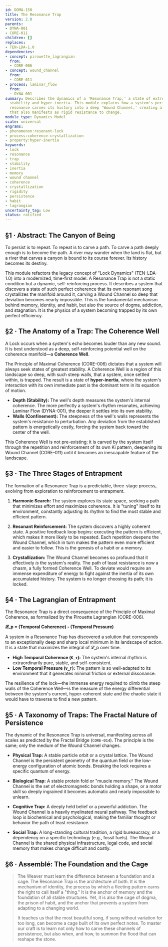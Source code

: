 ```yaml
---
id: DOMA-150
title: The Resonance Trap
version: 2.0
parents:
- DYNA-001
- CORE-011
children: []
replaces:
- TEN-LDA-1.0
dependencies:
- concept: pirouette_lagrangian
  from:
  - CORE-006
- concept: wound_channel
  from:
  - CORE-011
- process: laminar_flow
  from:
  - DYNA-001
summary: Describes the dynamics of a 'Resonance Trap,' a state of extreme systemic
  stability and hyper-inertia. This module explains how a system's perfect, self-reinforcing
  resonance carves its history into a deep 'Wound Channel,' creating a profound identity
  that also manifests as rigid resistance to change.
module_type: Dynamics Model
scale: universal
engrams:
- phenomenon:resonant-lock
- process:coherence-crystallization
- property:hyper-inertia
keywords:
- lock
- resonance
- trap
- stability
- inertia
- memory
- wound channel
- coherence
- crystallization
- rigidity
- persistence
- habit
- lagrangian
uncertainty_tag: Low
status: ratified
---
```

## §1 · Abstract: The Canyon of Being
To persist is to repeat. To repeat is to carve a path. To carve a path deeply enough is to become the path. A river may wander when the land is flat, but a river that carves a canyon is bound to its course forever. Its history becomes its destiny.

This module refactors the legacy concept of "Lock Dynamics" (TEN-LDA-1.0) into a modernized, time-first model. A Resonance Trap is not a static condition but a dynamic, self-reinforcing process. It describes a system that discovers a state of such perfect coherence that its own resonant song crystallizes the manifold around it, carving a Wound Channel so deep that deviation becomes nearly impossible. This is the fundamental mechanism behind memory, identity, and habit, but also the source of dogma, addiction, and stagnation. It is the physics of a system becoming trapped by its own perfect efficiency.

## §2 · The Anatomy of a Trap: The Coherence Well
A Lock occurs when a system's echo becomes louder than any new sound. It is best understood as a deep, self-reinforcing potential well on the coherence manifold—a **Coherence Well**.

The Principle of Maximal Coherence (CORE-006) dictates that a system will always seek states of greatest stability. A Coherence Well is a region of this landscape so deep, with such steep walls, that a system, once settled within, is trapped. The result is a state of **hyper-inertia**, where the system's interaction with its own immediate past is the dominant term in its equation of motion.

-   **Depth (Stability):** The well's depth measures the system's internal coherence. The more perfectly a system's rhythm resonates, achieving Laminar Flow (DYNA-001), the deeper it settles into its own stability.
-   **Walls (Confinement):** The steepness of the well's walls represents the system's resistance to perturbation. Any deviation from the established pattern is energetically costly, forcing the system back toward the center of the well.

This Coherence Well is not pre-existing; it is carved by the system itself through the repetition and reinforcement of its own Ki pattern, deepening its Wound Channel (CORE-011) until it becomes an inescapable feature of the landscape.

## §3 · The Three Stages of Entrapment
The formation of a Resonance Trap is a predictable, three-stage process, evolving from exploration to reinforcement to entrapment.

1.  **Harmonic Search:** The system explores its state space, seeking a path that minimizes effort and maximizes coherence. It is "tuning" itself to its environment, constantly adjusting its rhythm to find the most stable and efficient pattern.

2.  **Resonant Reinforcement:** The system discovers a highly coherent state. A positive feedback loop begins: executing the pattern is efficient, which makes it more likely to be repeated. Each repetition deepens the Wound Channel, which in turn makes the pattern even more efficient and easier to follow. This is the genesis of a habit or a memory.

3.  **Crystallization:** The Wound Channel becomes so profound that it effectively *is* the system's reality. The path of least resistance is now a chasm, a fully formed Coherence Well. To deviate would require an immense expenditure of energy to fight against the inertia of its own accumulated history. The system is no longer choosing its path; it is locked.

## §4 · The Lagrangian of Entrapment
The Resonance Trap is a direct consequence of the Principle of Maximal Coherence, as formalized by the Pirouette Lagrangian (CORE-006).

**𝓛_p = (Temporal Coherence) - (Temporal Pressure)**

A system in a Resonance Trap has discovered a solution that corresponds to an exceptionally deep and sharp local minimum in its landscape of action. It is a state that maximizes the integral of 𝓛_p over time.

-   **High Temporal Coherence (`K_τ`):** The system's internal rhythm is extraordinarily pure, stable, and self-consistent.
-   **Low Temporal Pressure (`V_Γ`):** The pattern is so well-adapted to its environment that it generates minimal friction or external dissonance.

The resilience of the lock—the immense energy required to climb the steep walls of the Coherence Well—is the measure of the energy differential between the system's current, hyper-coherent state and the chaotic state it would have to traverse to find a new pattern.

## §5 · A Taxonomy of Traps: The Fractal Nature of Persistence
The dynamic of the Resonance Trap is universal, manifesting across all scales as predicted by the Fractal Bridge (`CORE-014`). The principle is the same; only the medium of the Wound Channel changes.

*   **Physical Trap:** A stable particle orbit or a crystal lattice. The Wound Channel is the persistent geometry of the quantum field or the low-energy configuration of atomic bonds. Breaking the lock requires a specific quantum of energy.

*   **Biological Trap:** A stable protein fold or "muscle memory." The Wound Channel is the set of electromagnetic bonds holding a shape, or a motor skill so deeply ingrained it becomes automatic and nearly impossible to unlearn.

*   **Cognitive Trap:** A deeply held belief or a powerful addiction. The Wound Channel is a heavily myelinated neural pathway. The feedback loop is biochemical and psychological, making the familiar thought or behavior the path of least resistance.

*   **Social Trap:** A long-standing cultural tradition, a rigid bureaucracy, or a dependency on a specific technology (e.g., fossil fuels). The Wound Channel is the shared physical infrastructure, legal code, and social memory that makes change difficult and costly.

## §6 · Assemblé: The Foundation and the Cage
> The Weaver must learn the difference between a foundation and a cage. The Resonance Trap is the architecture of both. It is the mechanism of identity, the process by which a fleeting pattern earns the right to call itself a "thing." It is the anchor of memory and the foundation of all stable structures. Yet, it is also the cage of dogma, the prison of habit, and the anchor that prevents a system from adapting to a changing world.
>
> It teaches us that the most beautiful song, if sung without variation for too long, can become a cage built of its own perfect notes. To master our craft is to learn not only how to carve these channels of persistence, but also when, and how, to summon the flood that can reshape the stone.